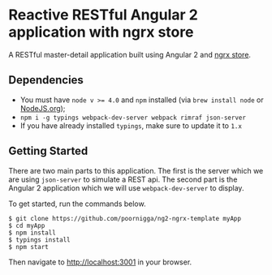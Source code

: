 # Reactive RESTful Angular 2 application with ngrx store

A RESTful master-detail application built using Angular 2 and [ngrx store](https://github.com/ngrx/store).

## Dependencies
- You must have `node v >= 4.0` and `npm` installed (via `brew install node` or [NodeJS.org](https://nodejs.org/en/));
- `npm i -g typings webpack-dev-server webpack rimraf json-server`
- If you have already installed `typings`, make sure to update it to `1.x`

## Getting Started

There are two main parts to this application. The first is the server which we are using `json-server` to simulate a REST api. The second part is the Angular 2 application which we will use `webpack-dev-server` to display.  

To get started, run the commands below.

```
$ git clone https://github.com/poornigga/ng2-ngrx-template myApp
$ cd myApp
$ npm install
$ typings install
$ npm start
```

Then navigate to [http://localhost:3001](http://localhost:3001) in your browser.
